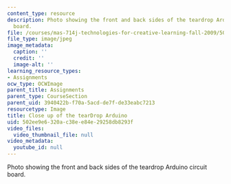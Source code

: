 ```yaml
---
content_type: resource
description: Photo showing the front and back sides of the teardrop Arduino circuit
  board.
file: /courses/mas-714j-technologies-for-creative-learning-fall-2009/502ee9e6320ac38ee84e29258db8293f_Image3.jpg
file_type: image/jpeg
image_metadata:
  caption: ''
  credit: ''
  image-alt: ''
learning_resource_types:
- Assignments
ocw_type: OCWImage
parent_title: Assignments
parent_type: CourseSection
parent_uid: 3940422b-f70a-5acd-de7f-de33eabc7213
resourcetype: Image
title: Close up of the tearDrop Arduino
uid: 502ee9e6-320a-c38e-e84e-29258db8293f
video_files:
  video_thumbnail_file: null
video_metadata:
  youtube_id: null
---
```

Photo showing the front and back sides of the teardrop Arduino circuit board.

